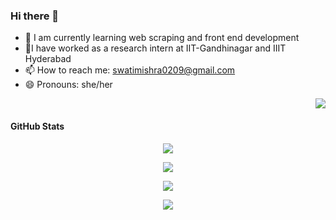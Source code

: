 ### Hi there 👋




- 🔭 I am currently learning web scraping and front end development
- 🌱I have worked as a research intern at IIT-Gandhinagar and IIIT Hyderabad
- 📫 How to reach me: swatimishra0209@gmail.com
- 😄 Pronouns: she/her

<p align="right"> <img src="https://komarev.com/ghpvc/?username=swatimishra02"/> </p>

<h4> GitHub Stats</h2>
<p align="center">
<img src="https://activity-graph.herokuapp.com/graph?username=swatimishra02&theme=react-dark&hide_border=true&area=true">
  </p>  
<p align="center">
<img src="https://github-readme-stats.vercel.app/api?username=swatimishra02&count_private=true&show_icons=true&theme=tokyonight">
</p>  
<p align="center">
<img src="https://github-readme-stats.vercel.app/api/top-langs/?username=swatimishra02&layout=compact&theme=tokyonight">
 </p>
  <p align="center">
<img src="https://github-readme-streak-stats.herokuapp.com/?user=swatimishra02&theme=tokyonight">
</p>

